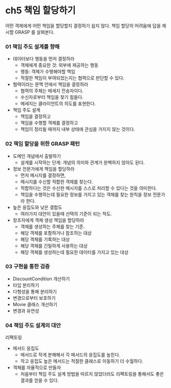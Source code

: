 # ch5 책임 할당하기
 어떤 객체에게 어떤 책임을 할당할지 결정하기 쉽지 않다.
 책임 할당의 어려움에 답을 제시할 GRASP 를 살펴본다.

### 01 책임 주도 설계를 향해
  - 데이터보다 행동을 먼저 결정하라
    - 객체에게 중요한 것: 외부에 제공하는 행동
    - 행동: 객체가 수행해야할 책임
    - 적절한 책임이 부여되었는지는 협력으로 판단할 수 있다.
  - 협력이라는 문맥 안에서 책임을 결정하라
    - 협력의 주체는 메세지 전송자이다.
    - 수신자로부터 책임을 찾기 힘들다.
    - 메세지는 클라이언트의 의도를 표현한다.
  - 책임 주도 설계
    - 책임을 결정하고
    - 책임을 수행할 객체를 결정하고
    - 책임이 정리될 때까지 내부 상태에 관심을 가지지 않는 것이다.

### 02 책임 할당을 위한 GRASP 패턴
  - 도메인 개념에서 출발하기
    - 설계를 시작하는 단계: 개념의 의미와 관계가 완벽하지 않아도 된다.
  - 정보 전문가에게 책임을 할당하라
    - 먼저 메시지를 결정하면,
    - 메시지를 수신할 적합한 객체를 찾는다.
    - 적합하다는 것은 수신한 메시지를 스스로 처리할 수 있다는 것을 의미한다.
    - 책임을 수행하는데 필요한 정보를 가지고 있는 객체를 찾는 원칙을 정보 전문가라 한다.
  - 높은 응집도와 낮은 결합도
    - 여러가지 대안이 있을때 선택의 기준이 되는 척도.
  - 창조자에게 객체 생성 책임을 할당하라
    - 객체를 생성하는 주체를 찾는 기준.
    - 해당 객체를 포함하거나 참조하는 대상
    - 해당 객체를 기록하는 대상
    - 해당 객체를 긴밀하게 사용하는 대상
    - 해당 객체를 생성하는데 필요한 데이터를 가지고 있는 대상

### 03 구현을 통한 검증
  - DiscountCondition 개선하기
  - 타입 분리하기
  - 다형성을 통해 분리하기
  - 변경으로부터 보호하기
  - Movie 클래스 개선하기
  - 변경과 유연성

### 04 책임 주도 설계의 대안
리팩토링
  - 메서드 응집도
    - 메서드로 작게 분해해서 각 메서드의 응집도를 높힌다.
    - 작고 응집도 높은 메서드는 적절한 클래스로 이동하기 더 수월하다.
  - 객체를 자율적으로 만들자
    - 처음부터 책임 주도 설계 방법을 따르지 않았더라도 리팩토링을 통해서도 좋은 결과를 얻을 수 있다.
